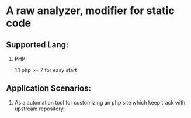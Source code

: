 
# A raw analyzer, modifier for static code

## Supported Lang:

1. PHP

    1.1 php >= 7 for easy start


## Application Scenarios:
1. As a automation tool for customizing an php site which keep track with upstream repository.